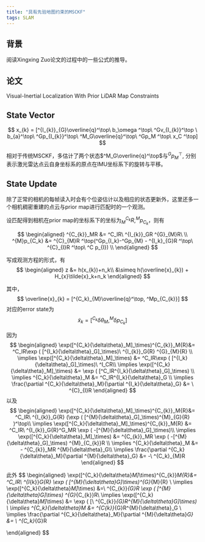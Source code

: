 ```yaml
---
title: "具有先验地图约束的MSCKF"
tags: SLAM 
---
```


## 背景

阅读Xingxing Zuo论文的过程中的一些公式的推导。

<!--more-->

## 论文

Visual-Inertial Localization With Prior LiDAR Map Constraints

## State Vector

$$
x_{k} = [^{I_{k}}_{G}\overline{q}^\top\ b_\omega ^\top\ ^Gv_{I_{k}}^\top \ b_{a}^\top\ ^Gp_{I_{k}}^\top\ ^M_G\overline{q}^\top\ ^Gp_M ^\top\ x_C ^\top]
$$ 

相对于传统MSCKF，多估计了两个状态$^M_G\overline{q}^\top$与$^Gp_{M}^\top$, 分别表示激光雷达点云自身坐标系的原点在IMU坐标系下的旋转与平移。

## State Update

除了正常的相机的每帧读入时会有个位姿估计以及相应的状态更新外，这里还多一个相机稠密重建的点云与prior map进行匹配时的一个观测。

设匹配得到相机在prior map的坐标系下的坐标为$^{C_k}_MR, ^Mp_{C_k}$，则有

$$
\begin{aligned}
^{C_{k}}_MR &= ^C_IR\ ^{I_{k}}_GR ^{G}_{M}R\ \\
^{M}p_{C_k} &= ^{C}_{M}R ^\top(^Gp_{I_k}-^Gp_{M} - ^{I_k}_{G}R ^\top\ ^{C}_{I}R ^\top\ ^C p_{I}) \\
\end{aligned}
$$ 

写成观测方程的形式，有
$$
\begin{aligned}
z &= h(x_{k})+n_k\\
&\simeq h(\overline{x}_{k}) + H_{x}\tilde{x}_k+n_k
\end{aligned}
$$ 

其中，
$$
\overline{x}_{k} = [^{C_k}_{M}\overline{q}^\top, ^Mp_{C_{k}}]
$$ 
对应的error state为
$$
\tilde{x}_{k} = [^{C_k}{\delta\theta}_M, ^M {\delta p}_{C_{k}}]
$$ 

因为
$$
\begin{aligned}
\exp([^{C_k}{\delta\theta}_M]_\times)^{C_{k}}_M{R}&= ^C_IR\exp ( [^{I_k}{\delta\theta}_G]_\times)\ ^{I_{k}}_G{R} ^{G}_{M}{R} \\
\implies \exp([^{C_k}{\delta\theta}_M]_\times) &=  ^C_IR\exp ( [^{I_k}{\delta\theta}_G]_\times)\ ^I_CR\\
\implies \exp([^{C_k}{\delta\theta}_M]_\times) &= \exp ( [^C_IR^{I_k}{\delta\theta}_G]_\times) \\
\implies ^{C_k}{\delta\theta}_M &= ^C_IR^{I_k}{\delta\theta}_G \\
\implies \frac{\partial ^{C_k}{\delta\theta}_M}{\partial ^{I_k}{\delta\theta}_G} &= \ ^{C}_{I}R
\end{aligned}
$$ 
以及
$$
\begin{aligned}
\exp([^{C_k}{\delta\theta}_M]_\times)^{C_{k}}_M{R}&= ^C_IR\ ^{I_{k}}_G{R} (\exp ( [^{M}{\delta\theta}_G]_\times)^{M}_{G}{R} )^\top\\
\implies \exp([^{C_k}{\delta\theta}_M]_\times)^{C_{k}}_M{R} &=   ^C_IR\ ^{I_{k}}_G{R}^G_MR \exp ( -[^{M}{\delta\theta}_G]_\times)\\
\implies \exp([^{C_k}{\delta\theta}_M]_\times) &= ^{C_{k}}_MR \exp ( -[^{M}{\delta\theta}_G]_\times) ^{M}_{C_{k}}R \\
\implies ^{C_k}{\delta\theta}_M  &= - ^{C_{k}}_MR ^{M}{\delta\theta}_G\\
\implies \frac{\partial ^{C_k}{\delta\theta}_M}{\partial ^{M}{\delta\theta}_G} &= -\ ^{C_k}_{M}R
\end{aligned}
$$ 

此外
$$
\begin{aligned}
\exp([^{C_k}{\delta\theta}_M]_\times)^{C_{k}}_M{R}&= ^C_IR\ ^{I_{k}}_G{R} \exp ( [^{M}{\delta\theta}_G]_\times)^{G}_{M}{R} \\
\implies \exp([^{C_k}{\delta\theta}_M]_\times) &=\ ^{C_{k}}_{G}R \exp ( [^{M}{\delta\theta}_G]_\times) ^{G}_{C_{k}}R\\
\implies \exp([^{C_k}{\delta\theta}_M]_\times) &= \exp ( [\ ^{C_{k}}_{G}R^{M}{\delta\theta}_G]_\times) \\
\implies ^{C_k}{\delta\theta}_M &= ^{C_{k}}_{G}R^{M}{\delta\theta}_G \\
\implies \frac{\partial ^{C_k}{\delta\theta}_M}{\partial ^{M}{\delta\theta}_G} &= \ ^{C_k}_{G}R

\end{aligned}
$$ 
